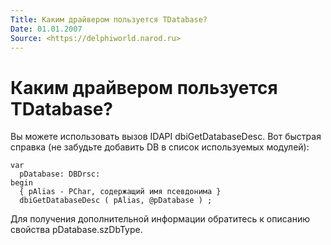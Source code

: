 ```yaml
---
Title: Каким драйвером пользуется TDatabase?
Date: 01.01.2007
Source: <https://delphiworld.narod.ru>
---
```



Каким драйвером пользуется TDatabase?
=====================================

Вы можете использовать вызов IDAPI dbiGetDatabaseDesc. Вот быстрая
справка (не забудьте добавить DB в список используемых модулей):

    var
      pDatabase: DBDrsc:
    begin
      { pAlias - PChar, содержащий имя псевдонима }
      dbiGetDatabaseDesc ( pAlias, @pDatabase ) ;

Для получения дополнительной информации обратитесь к описанию свойства
pDatabase.szDbType.


